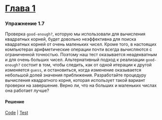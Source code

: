 # [Глава 1](./index.md#Глава-1-Построение-абстракций-с-помощью-процедур)

### Упражнение 1.7
Проверка `good-enough?`, которую мы использовали для вычисления квадратных корней, будет довольно неэффективна для поиска квадратных корней от очень маленьких чисел. Кроме того, в настоящих компьютерах арифметические операции почти всегда вычисляются с ограниченной точностью. Поэтому наш тест оказывается неадекватным и для очень больших чисел. Альтернативный подход к реализации `good-enough?` состоит в том, чтобы следить, как от одной итерации к другой изменяется `guess`, и остановиться, когда изменение оказывается небольшой долей значения приближения. Разработайте процедуру вычисления квадратного корня, которая использует такой вариант проверки на завершение. Верно ли, что на больших и маленьких числах она работает лучше?

#### Решение
[Code](../src/sicp/chapter01/1_07.clj) | [Test](../test/sicp/chapter01/1_07_test.clj)
